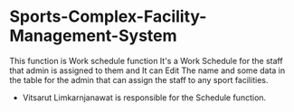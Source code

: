 # Sports-Complex-Facility-Management-System

This function is Work schedule function It's a Work Schedule for the staff that admin is assigned to them and It can Edit The name and some data in the table for the admin that can assign the staff to any sport facilities.
- Vitsarut Limkarnjanawat is responsible for the Schedule function.